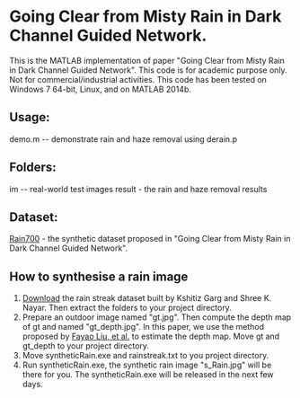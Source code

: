 # Going Clear from Misty Rain in Dark Channel Guided Network.
This is the MATLAB implementation of paper "Going Clear from Misty Rain in Dark Channel Guided Network". This code is for academic purpose only. Not for commercial/industrial activities. This code has been tested on Windows 7 64-bit, Linux, and on MATLAB 2014b.


## Usage:
demo.m -- demonstrate rain and haze removal using derain.p

## Folders:
im -- real-world test images
result - the rain and haze removal results

## Dataset:
[Rain700](https://drive.google.com/open?id=0B7A9ACtVI5LKTlZXdXVzXzd5bTg) - the synthetic dataset proposed in "Going Clear from Misty Rain in Dark Channel Guided Network". 
## How to synthesise a rain image
1. [Download](http://www.cs.columbia.edu/CAVE/databases/rain_streak_db/rain_streak.php) the rain streak dataset built by Kshitiz Garg and Shree K. Nayar. Then extract the folders to your project directory.
2. Prepare an outdoor image named "gt.jpg". Then compute the depth map of gt and named "gt_depth.jpg". In this paper, we use the method proposed by [Fayao Liu, et al.](https://bitbucket.org/fayao/dcnf-fcsp) to estimate the depth map. Move gt and gt_depth to your project directory.
3. Move syntheticRain.exe and rainstreak.txt to you project directory.
4. Run syntheticRain.exe, the synthetic rain image "s_Rain.jpg" will be there for you. The syntheticRain.exe will be released in the next few days.

